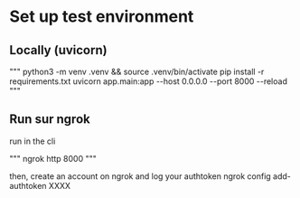 # Set up test environment

## Locally (uvicorn)

"""
python3 -m venv .venv && source .venv/bin/activate
pip install -r requirements.txt
uvicorn app.main:app --host 0.0.0.0 --port 8000 --reload
"""

## Run sur ngrok

run in the cli

"""
ngrok http 8000
"""

then, create an account on ngrok and log your authtoken
ngrok config add-authtoken XXXX